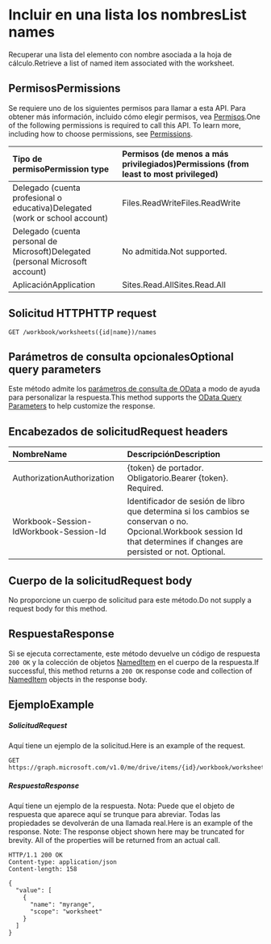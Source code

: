 # <a name="list-names"></a><span data-ttu-id="4a355-101">Incluir en una lista los nombres</span><span class="sxs-lookup"><span data-stu-id="4a355-101">List names</span></span>

<span data-ttu-id="4a355-102">Recuperar una lista del elemento con nombre asociada a la hoja de cálculo.</span><span class="sxs-lookup"><span data-stu-id="4a355-102">Retrieve a list of named item associated with the worksheet.</span></span> 
## <a name="permissions"></a><span data-ttu-id="4a355-103">Permisos</span><span class="sxs-lookup"><span data-stu-id="4a355-103">Permissions</span></span>
<span data-ttu-id="4a355-p101">Se requiere uno de los siguientes permisos para llamar a esta API. Para obtener más información, incluido cómo elegir permisos, vea [Permisos](../../../concepts/permissions_reference.md).</span><span class="sxs-lookup"><span data-stu-id="4a355-p101">One of the following permissions is required to call this API. To learn more, including how to choose permissions, see [Permissions](../../../concepts/permissions_reference.md).</span></span>

|<span data-ttu-id="4a355-106">Tipo de permiso</span><span class="sxs-lookup"><span data-stu-id="4a355-106">Permission type</span></span>      | <span data-ttu-id="4a355-107">Permisos (de menos a más privilegiados)</span><span class="sxs-lookup"><span data-stu-id="4a355-107">Permissions (from least to most privileged)</span></span>              |
|:--------------------|:---------------------------------------------------------|
|<span data-ttu-id="4a355-108">Delegado (cuenta profesional o educativa)</span><span class="sxs-lookup"><span data-stu-id="4a355-108">Delegated (work or school account)</span></span> | <span data-ttu-id="4a355-109">Files.ReadWrite</span><span class="sxs-lookup"><span data-stu-id="4a355-109">Files.ReadWrite</span></span>    |
|<span data-ttu-id="4a355-110">Delegado (cuenta personal de Microsoft)</span><span class="sxs-lookup"><span data-stu-id="4a355-110">Delegated (personal Microsoft account)</span></span> | <span data-ttu-id="4a355-111">No admitida.</span><span class="sxs-lookup"><span data-stu-id="4a355-111">Not supported.</span></span>    |
|<span data-ttu-id="4a355-112">Aplicación</span><span class="sxs-lookup"><span data-stu-id="4a355-112">Application</span></span> | <span data-ttu-id="4a355-113">Sites.Read.All</span><span class="sxs-lookup"><span data-stu-id="4a355-113">Sites.Read.All</span></span> |

## <a name="http-request"></a><span data-ttu-id="4a355-114">Solicitud HTTP</span><span class="sxs-lookup"><span data-stu-id="4a355-114">HTTP request</span></span>
<!-- { "blockType": "ignored" } -->
```http
GET /workbook/worksheets({id|name})/names
```
## <a name="optional-query-parameters"></a><span data-ttu-id="4a355-115">Parámetros de consulta opcionales</span><span class="sxs-lookup"><span data-stu-id="4a355-115">Optional query parameters</span></span>
<span data-ttu-id="4a355-116">Este método admite los [parámetros de consulta de OData](http://graph.microsoft.io/docs/overview/query_parameters) a modo de ayuda para personalizar la respuesta.</span><span class="sxs-lookup"><span data-stu-id="4a355-116">This method supports the [OData Query Parameters](http://graph.microsoft.io/docs/overview/query_parameters) to help customize the response.</span></span>

## <a name="request-headers"></a><span data-ttu-id="4a355-117">Encabezados de solicitud</span><span class="sxs-lookup"><span data-stu-id="4a355-117">Request headers</span></span>
| <span data-ttu-id="4a355-118">Nombre</span><span class="sxs-lookup"><span data-stu-id="4a355-118">Name</span></span>      |<span data-ttu-id="4a355-119">Descripción</span><span class="sxs-lookup"><span data-stu-id="4a355-119">Description</span></span>|
|:----------|:----------|
| <span data-ttu-id="4a355-120">Authorization</span><span class="sxs-lookup"><span data-stu-id="4a355-120">Authorization</span></span>  | <span data-ttu-id="4a355-p102">{token} de portador. Obligatorio.</span><span class="sxs-lookup"><span data-stu-id="4a355-p102">Bearer {token}. Required.</span></span> |
| <span data-ttu-id="4a355-123">Workbook-Session-Id</span><span class="sxs-lookup"><span data-stu-id="4a355-123">Workbook-Session-Id</span></span>  | <span data-ttu-id="4a355-p103">Identificador de sesión de libro que determina si los cambios se conservan o no. Opcional.</span><span class="sxs-lookup"><span data-stu-id="4a355-p103">Workbook session Id that determines if changes are persisted or not. Optional.</span></span>|

## <a name="request-body"></a><span data-ttu-id="4a355-126">Cuerpo de la solicitud</span><span class="sxs-lookup"><span data-stu-id="4a355-126">Request body</span></span>
<span data-ttu-id="4a355-127">No proporcione un cuerpo de solicitud para este método.</span><span class="sxs-lookup"><span data-stu-id="4a355-127">Do not supply a request body for this method.</span></span>

## <a name="response"></a><span data-ttu-id="4a355-128">Respuesta</span><span class="sxs-lookup"><span data-stu-id="4a355-128">Response</span></span>

<span data-ttu-id="4a355-129">Si se ejecuta correctamente, este método devuelve un código de respuesta `200 OK` y la colección de objetos [NamedItem](../resources/nameditem.md) en el cuerpo de la respuesta.</span><span class="sxs-lookup"><span data-stu-id="4a355-129">If successful, this method returns a `200 OK` response code and collection of [NamedItem](../resources/nameditem.md) objects in the response body.</span></span>
## <a name="example"></a><span data-ttu-id="4a355-130">Ejemplo</span><span class="sxs-lookup"><span data-stu-id="4a355-130">Example</span></span>
##### <a name="request"></a><span data-ttu-id="4a355-131">Solicitud</span><span class="sxs-lookup"><span data-stu-id="4a355-131">Request</span></span>
<span data-ttu-id="4a355-132">Aquí tiene un ejemplo de la solicitud.</span><span class="sxs-lookup"><span data-stu-id="4a355-132">Here is an example of the request.</span></span>
<!-- {
  "blockType": "request",
  "name": "get_tables"
}-->
```http
GET https://graph.microsoft.com/v1.0/me/drive/items/{id}/workbook/worksheets/{id|name}/names
```
##### <a name="response"></a><span data-ttu-id="4a355-133">Respuesta</span><span class="sxs-lookup"><span data-stu-id="4a355-133">Response</span></span>
<span data-ttu-id="4a355-p104">Aquí tiene un ejemplo de la respuesta. Nota: Puede que el objeto de respuesta que aparece aquí se trunque para abreviar. Todas las propiedades se devolverán de una llamada real.</span><span class="sxs-lookup"><span data-stu-id="4a355-p104">Here is an example of the response. Note: The response object shown here may be truncated for brevity. All of the properties will be returned from an actual call.</span></span>
<!-- {
  "blockType": "response",
  "truncated": true,
  "@odata.type": "microsoft.graph.namedItem",
  "isCollection": true
} -->
```http
HTTP/1.1 200 OK
Content-type: application/json
Content-length: 158

{
  "value": [
    {
      "name": "myrange",
      "scope": "worksheet"
    }
  ]
}
```

<!-- uuid: 8fcb5dbc-d5aa-4681-8e31-b001d5168d79
2015-10-25 14:57:30 UTC -->
<!-- {
  "type": "#page.annotation",
  "description": "List tables",
  "keywords": "",
  "section": "documentation",
  "tocPath": ""
}-->
